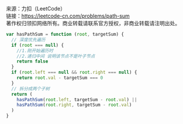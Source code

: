 来源：力扣（LeetCode）<br/>
链接：https://leetcode-cn.com/problems/path-sum<br/>
著作权归领扣网络所有。商业转载请联系官方授权，非商业转载请注明出处。

```js
var hasPathSum = function (root, targetSum) {
  // 深度优先遍历
  if (root === null) {
    //1.刚开始遍历时
    //2.递归中间 说明该节点不是叶子节点
    return false
  }
  if (root.left === null && root.right === null) {
    return root.val - targetSum === 0
  }
  // 拆分成两个子树
  return (
    hasPathSum(root.left, targetSum - root.val) ||
    hasPathSum(root.right, targetSum - root.val)
  )
}
```
